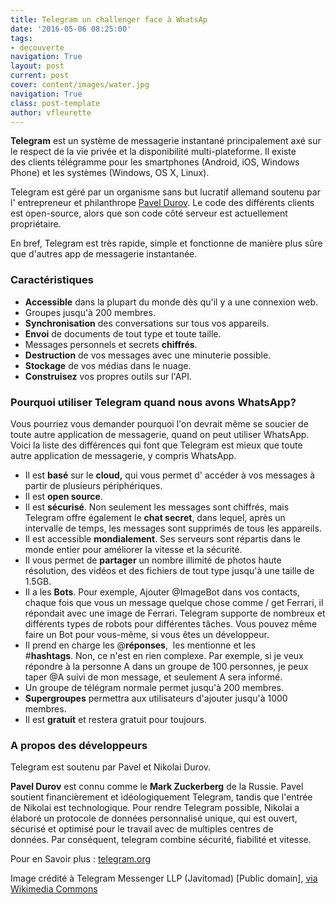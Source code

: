 ```yaml
---
title: Telegram un challenger face à WhatsAp
date: '2016-05-06 08:25:00'
tags:
- decouverte
navigation: True
layout: post
current: post
cover: content/images/water.jpg
navigation: True
class: post-template
author: vfleurette
---
```


**Telegram** est un système de messagerie instantané principalement axé sur le respect de la vie privée et la disponibilité multi-plateforme. Il existe des clients télégramme pour les smartphones (Android, iOS, Windows Phone) et les systèmes (Windows, OS X, Linux).

Telegram est géré par un organisme sans but lucratif allemand soutenu par l' entrepreneur et philanthrope [Pavel Durov](https://fr.wikipedia.org/wiki/Pavel_Dourov "Pavel Durov"). Le code des différents clients est open-source, alors que son code côté serveur est actuellement propriétaire.

En bref, Telegram est très rapide, simple et fonctionne de manière plus sûre que d'autres app de messagerie instantanée.

### Caractéristiques

*   **Accessible** dans la plupart du monde dès qu'il y a une connexion web.
*   Groupes jusqu'à 200 membres.
*   **Synchronisation** des conversations sur tous vos appareils.
*   **Envoi** de documents de tout type et toute taille.
*   Messages personnels et secrets **chiffrés**.
*   **Destruction** de vos messages avec une minuterie possible.
*   **Stockage** de vos médias dans le nuage.
*   **Construisez** vos propres outils sur l'API.
  

### Pourquoi utiliser Telegram quand nous avons WhatsApp?

Vous pourriez vous demander pourquoi l'on devrait même se soucier de toute autre application de messagerie, quand on peut utiliser WhatsApp. 
Voici la liste des différences qui font que Telegram est mieux que toute autre application de messagerie, y compris WhatsApp.

*   Il est **basé** sur le **cloud,** qui vous permet d' accéder à vos messages à partir de plusieurs périphériques.
*   Il est **open source**.
*   Il est **sécurisé**. Non seulement les messages sont chiffrés, mais Telegram offre également le **chat secret**, dans lequel, après un intervalle de temps, les messages sont supprimés de tous les appareils.
*   Il est accessible **mondialement**. Ses serveurs sont répartis dans le monde entier pour améliorer la vitesse et la sécurité.
*   Il vous permet de **partager** un nombre illimité de photos haute résolution, des vidéos et des fichiers de tout type jusqu'à une taille de 1.5GB.
*   Il a les **Bots**. Pour exemple, Ajouter @ImageBot dans vos contacts, chaque fois que vous un message quelque chose comme / get Ferrari, il répondait avec une image de Ferrari. Telegram supporte de nombreux et différents types de robots pour différentes tâches. Vous pouvez même faire un Bot pour vous-même, si vous êtes un développeur.
*   Il prend en charge les @**réponses**,  les mentionne et les #**hashtags**. Non, ce n'est en rien complexe. Par exemple, si je veux répondre à la personne A dans un groupe de 100 personnes, je peux taper @A suivi de mon message, et seulement A sera informé.
*   Un groupe de télégram normale permet jusqu'à 200 membres.
*   **Supergroupes** permettra aux utilisateurs d'ajouter jusqu'à 1000 membres.
*   Il est **gratuit** et restera gratuit pour toujours.
  

### A propos des développeurs

Telegram est soutenu par Pavel et Nikolai Durov.

**Pavel Durov** est connu comme le **Mark Zuckerberg** de la Russie. Pavel soutient financièrement et idéologiquement Telegram, tandis que l'entrée de Nikolai est technologique. Pour rendre Telegram possible, Nikolai a élaboré un protocole de données personnalisé unique, qui est ouvert, sécurisé et optimisé pour le travail avec de multiples centres de données. Par conséquent, telegram combine sécurité, fiabilité et vitesse.

Pour en Savoir plus : [telegram.org](https://telegram.org)



Image crédité à Telegram Messenger LLP (Javitomad) [Public domain], <a href="https://commons.wikimedia.org/wiki/File%3ATelegram_logo.svg">via Wikimedia Commons</a>